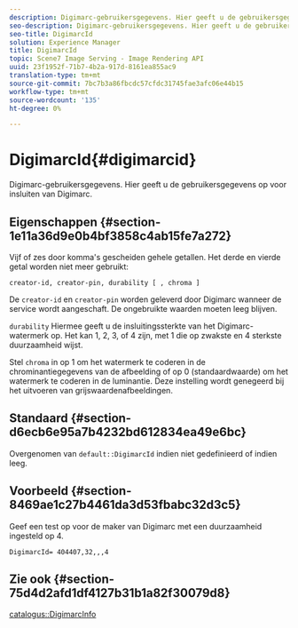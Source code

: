 ```yaml
---
description: Digimarc-gebruikersgegevens. Hier geeft u de gebruikersgegevens op voor insluiten van Digimarc.
seo-description: Digimarc-gebruikersgegevens. Hier geeft u de gebruikersgegevens op voor insluiten van Digimarc.
seo-title: DigimarcId
solution: Experience Manager
title: DigimarcId
topic: Scene7 Image Serving - Image Rendering API
uuid: 23f1952f-71b7-4b2a-917d-8161ea855ac9
translation-type: tm+mt
source-git-commit: 7bc7b3a86fbcdc57cfdc31745fae3afc06e44b15
workflow-type: tm+mt
source-wordcount: '135'
ht-degree: 0%

---
```



# DigimarcId{#digimarcid}

Digimarc-gebruikersgegevens. Hier geeft u de gebruikersgegevens op voor insluiten van Digimarc.

## Eigenschappen {#section-1e11a36d9e0b4bf3858c4ab15fe7a272}

Vijf of zes door komma&#39;s gescheiden gehele getallen. Het derde en vierde getal worden niet meer gebruikt:

`creator-id, creator-pin, durability [ , chroma ]`

De `creator-id` en `creator-pin` worden geleverd door Digimarc wanneer de service wordt aangeschaft. De ongebruikte waarden moeten leeg blijven.

`durability` Hiermee geeft u de insluitingssterkte van het Digimarc-watermerk op. Het kan 1, 2, 3, of 4 zijn, met 1 die op zwakste en 4 sterkste duurzaamheid wijst.

Stel `chroma` in op 1 om het watermerk te coderen in de chrominantiegegevens van de afbeelding of op 0 (standaardwaarde) om het watermerk te coderen in de luminantie. Deze instelling wordt genegeerd bij het uitvoeren van grijswaardenafbeeldingen.

## Standaard {#section-d6ecb6e95a7b4232bd612834ea49e6bc}

Overgenomen van `default::DigimarcId` indien niet gedefinieerd of indien leeg.

## Voorbeeld {#section-8469ae1c27b4461da3d53fbabc32d3c5}

Geef een test op voor de maker van Digimarc met een duurzaamheid ingesteld op 4.

`DigimarcId= 404407,32,,,4`

## Zie ook {#section-75d4d2afd1df4127b31b1a82f30079d8}

[catalogus::DigimarcInfo](../../../../../is-api/image-catalog/image-serving-api-ref/c-image-catalog-reference/c-image-svg-data-reference/c-image-data-reference/r-digimarcinfo-cat.md#reference-4925764ed683466bb7af4b807c86f8ba)
